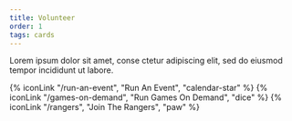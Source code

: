 ```yaml
---
title: Volunteer
order: 1
tags: cards
---
```


Lorem ipsum dolor sit amet, conse ctetur adipiscing elit, sed do eiusmod tempor incididunt ut labore.

{% iconLink "/run-an-event", "Run An Event", "calendar-star" %}
{% iconLink "/games-on-demand", "Run Games On Demand", "dice" %}
{% iconLink "/rangers", "Join The Rangers", "paw" %}